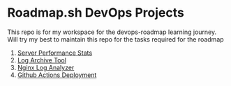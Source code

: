 # Roadmap.sh DevOps Projects

This repo is for my workspace for the devops-roadmap learning journey. Will try my best to maintain this repo for the tasks required for the roadmap

1. [Server Performance Stats](https://roadmap.sh/projects/server-stats) 
2. [Log Archive Tool](https://roadmap.sh/projects/log-archive-tool)
3. [Nginx Log Analyzer](https://roadmap.sh/projects/nginx-log-analyser)
4. [Github Actions Deployment](https://roadmap.sh/projects/github-actions-deployment-workflow)
